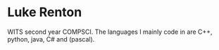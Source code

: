 # Luke Renton
WITS second year COMPSCI.
The languages I mainly code in are C++, python, java, C# and (pascal). 
